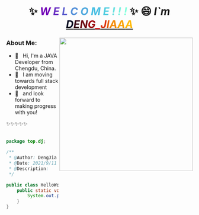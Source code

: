 <h1 align="center">
    ✨ <i><b>
    <span style="color: #7400b8">W</span>
    <span style="color: #6930c3">E</span>
    <span style="color: #5e60ce">L</span>
    <span style="color: #5390d9">C</span>
    <span style="color: #4ea8de">O</span>
    <span style="color: #48bfe3">M</span>
    <span style="color: #56cfe1">E</span>
    <span style="color: #64dfdf">!</span>
    <span style="color: #72efdd">!</span>
    <span style="color: #80ffdb">!</span>
</b></i> ✨ 😄 <i>
    I`m
    <a href="http://dengjia.top/" target="_blank">
        <span style="color: #03071e">D</span><span style="color: #370617">E</span><span style="color: #6a040f">N</span><span style="color: #9d0208">G</span><span style="color: #d00000">_</span><span style="color: #dc2f02">J</span><span style="color: #e85d04">I</span><span style="color: #f48c06">A</span><span style="color: #faa307">A</span><span style="color: #ffba08">A</span>
    </a>
</i>
</h1>

<div align="center"><img align="right" width="360" src="https://media.giphy.com/media/dxmJyooma3sFGU8t7r/giphy.gif"/></div>

### About Me:
<div align="left">

- 👋 &nbsp; Hi, I'm a JAVA Developer from Chengdu, China.
- 💪 &nbsp; I am moving towards full stack development
- 🚀 &nbsp; and look forward to making progress with you!
</div>
✨✨✨✨✨
<br>
<br>

```java
package top.dj;

/**
 * @Author: DengJia
 * @Date: 2021/9/11 21:30
 * @Description:
 */

public class HelloWorld {
    public static void main(String[] args) {
        System.out.println("TO BE OR NOT TO BE");
    }
}

```
